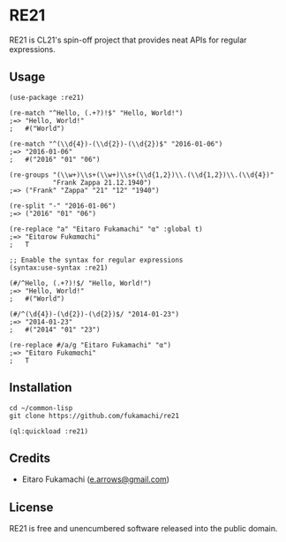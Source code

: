 # RE21

RE21 is CL21's spin-off project that provides neat APIs for regular expressions.

## Usage

```common-lisp
(use-package :re21)

(re-match "^Hello, (.+?)!$" "Hello, World!")
;=> "Hello, World!"
;   #("World")

(re-match "^(\\d{4})-(\\d{2})-(\\d{2})$" "2016-01-06")
;=> "2016-01-06"
;   #("2016" "01" "06")

(re-groups "(\\w+)\\s+(\\w+)\\s+(\\d{1,2})\\.(\\d{1,2})\\.(\\d{4})"
           "Frank Zappa 21.12.1940")
;=> ("Frank" "Zappa" "21" "12" "1940")

(re-split "-" "2016-01-06")
;=> ("2016" "01" "06")

(re-replace "a" "Eitaro Fukamachi" "α" :global t)
;=> "Eitαrow Fukαmαchi"
;   T

;; Enable the syntax for regular expressions
(syntax:use-syntax :re21)

(#/^Hello, (.+?)!$/ "Hello, World!")
;=> "Hello, World!"
;   #("World")

(#/^(\d{4})-(\d{2})-(\d{2})$/ "2014-01-23")
;=> "2014-01-23"
;   #("2014" "01" "23")

(re-replace #/a/g "Eitaro Fukamachi" "α")
;=> "Eitαro Fukαmαchi"
;   T
```

## Installation

```
cd ~/common-lisp
git clone https://github.com/fukamachi/re21
```

```common-lisp
(ql:quickload :re21)
```

## Credits

* Eitaro Fukamachi (e.arrows@gmail.com)

## License

RE21 is free and unencumbered software released into the public domain.
